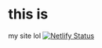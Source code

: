 # this is 
my site lol
[![Netlify Status](https://api.netlify.com/api/v1/badges/8d2b12c7-34ac-4465-9ecd-eee56dfd7576/deploy-status)](https://app.netlify.com/sites/boring-wiles-6b5d88/deploys)